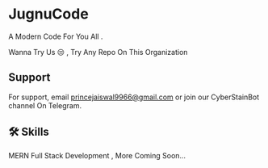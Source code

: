 
# JugnuCode

A Modern Code For You All .

Wanna Try Us 😒 , Try Any Repo On This Organization




## Support

For support, email princejaiswal9966@gmail.com or join our CyberStainBot channel On Telegram.


## 🛠 Skills
MERN Full Stack Development , More Coming Soon...
